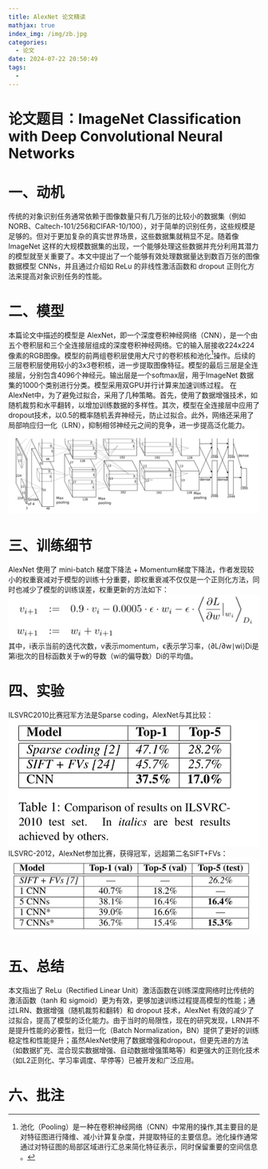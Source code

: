 ```yaml
---
title: AlexNet 论文精读
mathjax: true
index_img: /img/zb.jpg
categories:
  - 论文
date: 2024-07-22 20:50:49
tags:
  - 
---
```

# 论文题目：ImageNet Classification with Deep Convolutional Neural Networks

# 一、动机
传统的对象识别任务通常依赖于图像数量只有几万张的比较小的数据集（例如 NORB、Caltech-101/256和CIFAR-10/100），对于简单的识别任务，这些规模是足够的。但对于更加复杂的真实世界场景，这些数据集就稍显不足。随着像 ImageNet 这样的大规模数据集的出现，一个能够处理这些数据并充分利用其潜力的模型就至关重要了。本文中提出了一个能够有效处理数据量达到数百万张的图像数据模型 CNNs，并且通过介绍如 ReLu 的非线性激活函数和 dropout 正则化方法来提高对象识别任务的性能。

# 二、模型
本篇论文中描述的模型是 AlexNet，即一个深度卷积神经网络（CNN），是一个由五个卷积层和三个全连接层组成的深度卷积神经网络。它的输入层接收224x224像素的RGB图像。模型的前两组卷积层使用大尺寸的卷积核和池化[^3]操作。后续的三层卷积层使用较小的3x3卷积核，进一步提取图像特征。模型的最后三层是全连接层，分别包含4096个神经元。输出层是一个softmax层，用于ImageNet 数据集的1000个类别进行分类。模型采用双GPU并行计算来加速训练过程。
在AlexNet中，为了避免过拟合，采用了几种策略。首先，使用了数据增强技术，如随机裁剪和水平翻转，以增加训练数据的多样性。其次，模型在全连接层中应用了dropout技术，以0.5的概率随机丢弃神经元，防止过拟合。此外，网络还采用了局部响应归一化（LRN），抑制相邻神经元之间的竞争，进一步提高泛化能力。
![alt text](img/Longshot-20240728140924.png)

# 三、训练细节
AlexNet 使用了 mini-batch 梯度下降法 + Momentum梯度下降法，作者发现较小的权重衰减对于模型的训练十分重要，即权重衰减不仅仅是一个正则化方法，同时也减少了模型的训练误差，权重更新的方法如下：
![alt text](img/Longshot-20240728141505.png)
其中，i表示当前的迭代次数，v表示momentum，ϵ表示学习率，⟨∂L/∂w∣wi⟩Di是第i批次的目标函数关于w的导数（wi的偏导数）Di的平均值。

# 四、实验
ILSVRC2010比赛冠军方法是Sparse coding，AlexNet与其比较：
![alt text](img/Longshot-20240728141739.png)
ILSVRC-2012，AlexNet参加比赛，获得冠军，远超第二名SIFT+FVs：
![alt text](img/Longshot-20240728141746.png)

# 五、总结
本文指出了 ReLu（Rectified Linear Unit）激活函数在训练深度网络时比传统的激活函数（tanh 和 sigmoid）更为有效，更够加速训练过程提高模型的性能；通过LRN、数据增强（随机裁剪和翻转）和 dropout 技术，AlexNet 有效的减少了过拟合，提高了模型的泛化能力。由于当时的局限性，现在的研究发现，LRN并不是提升性能的必要性，批归一化（Batch Normalization，BN）提供了更好的训练稳定性和性能提升；虽然AlexNet使用了数据增强和dropout，但更先进的方法（如数据扩充、混合现实数据增强、自动数据增强策略等）和更强大的正则化技术（如L2正则化、学习率调度、早停等）已被开发和广泛应用。

# 六、批注
[^1]:非饱和神经元（non-saturating neurons）是指那些不会轻易达到饱和状态的神经元。饱和状态是指神经元的输出接近其最大或最小值，从而导致输出对输入变化不再敏感。这种现象在传统的激活函数（如Sigmoid和Tanh）中很常见，特别是在输入值很大或很小时。为了避免饱和问题，非饱和神经元通常采用一些不会轻易饱和的激活函数。
[^2]:在卷积神经网络（CNN）中，“通道”（channel）通常指的是卷积层输出的不同特征图（feature map）。例如经过一个卷积层的处理后，输出的特征图数量就是该层的通道数，每一个通道都对应着不同的特征提取或模式检测。假设我们有一个彩色猫的图片（彩色图片通常由三个通道：红 R，绿 G，蓝B，意味着每个像素的颜色信息由这三个通道的值共同决定），我们通过在 CNN中添加了一个卷积层来处理这个图片。这个卷积层会使用多个卷积核（filters），每个卷积核会扫描图像的不同区域，提取特定的特征（比如边缘，纹理等）。如果我们的卷积层使用了 10 个不同的卷积核，那么该卷积层的输出就会有 10 个不同的“特征图”或“通道”。每个通道都表示了图像中的不同特征。例如，第一个通道可能专注于检测图像中的边缘，第二个通道可能专注于检测猫的耳朵形状，第三个通道可能检测毛发的纹理等等。
[^3]: 池化（Pooling）是一种在卷积神经网络（CNN）中常用的操作,其主要目的是对特征图进行降维、减小计算复杂度，并提取特征的主要信息。池化操作通常通过对特征图的局部区域进行汇总来简化特征表示，同时保留重要的空间信息 。